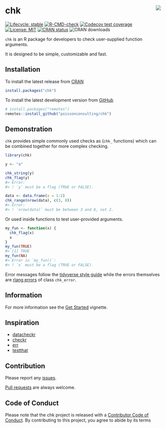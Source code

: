 
<!-- README.md is generated from README.Rmd. Please edit that file -->

# chk <img src="man/figures/logo.png" style="float: right;" />

<!-- badges: start -->

[![Lifecycle:
stable](https://img.shields.io/badge/lifecycle-stable-brightgreen.svg)](https://lifecycle.r-lib.org/articles/stages.html#stable)
[![R-CMD-check](https://github.com/poissonconsulting/chk/actions/workflows/R-CMD-check.yaml/badge.svg)](https://github.com/poissonconsulting/chk/actions/workflows/R-CMD-check.yaml)
[![Codecov test
coverage](https://codecov.io/gh/poissonconsulting/chk/branch/master/graph/badge.svg)](https://app.codecov.io/gh/poissonconsulting/chk?branch=master)
[![License:
MIT](https://img.shields.io/badge/License-MIT-green.svg)](https://opensource.org/license/mit/)
[![CRAN
status](https://www.r-pkg.org/badges/version/chk)](https://cran.r-project.org/package=chk)
![CRAN downloads](https://cranlogs.r-pkg.org/badges/chk)
<!-- badges: end -->

`chk` is an R package for developers to check user-supplied function
arguments.

It is designed to be simple, customizable and fast.

## Installation

To install the latest release from [CRAN](https://cran.r-project.org)

``` r
install.packages("chk")
```

To install the latest development version from
[GitHub](https://github.com/poissonconsulting/chk)

``` r
# install.packages("remotes")
remotes::install_github("poissonconsulting/chk")
```

## Demonstration

`chk` provides simple commonly used checks as (`chk_` functions) which
can be combined together for more complex checking.

``` r
library(chk)

y <- "a"

chk_string(y)
chk_flag(y)
#> Error:
#> ! `y` must be a flag (TRUE or FALSE).

data <- data.frame(x = 1:2)
chk_range(nrow(data), c(3, 8))
#> Error:
#> ! `nrow(data)` must be between 3 and 8, not 2.
```

Or used inside functions to test user-provided arguments.

``` r
my_fun <- function(x) {
  chk_flag(x)
  x
}
my_fun(TRUE)
#> [1] TRUE
my_fun(NA)
#> Error in `my_fun()`:
#> ! `x` must be a flag (TRUE or FALSE).
```

Error messages follow the [tidyverse style
guide](https://style.tidyverse.org/error-messages.html) while the errors
themselves are [rlang
errors](https://rlang.r-lib.org/reference/abort.html) of class
`chk_error`.

## Information

For more information see the [Get
Started](https://poissonconsulting.github.io/chk/articles/chk.html)
vignette.

## Inspiration

- [datacheckr](https://github.com/poissonconsulting/datacheckr/)
- [checkr](https://github.com/poissonconsulting/checkr/)
- [err](https://github.com/poissonconsulting/err/)
- [testthat](https://github.com/r-lib/testthat/)

## Contribution

Please report any
[issues](https://github.com/poissonconsulting/chk/issues).

[Pull requests](https://github.com/poissonconsulting/chk/pulls) are
always welcome.

## Code of Conduct

Please note that the chk project is released with a [Contributor Code of
Conduct](https://contributor-covenant.org/version/2/0/CODE_OF_CONDUCT.html).
By contributing to this project, you agree to abide by its terms
